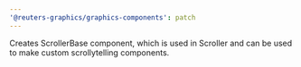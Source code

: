 ```yaml
---
'@reuters-graphics/graphics-components': patch
---
```


Creates ScrollerBase component, which is used in Scroller and can be used to make custom scrollytelling components.
